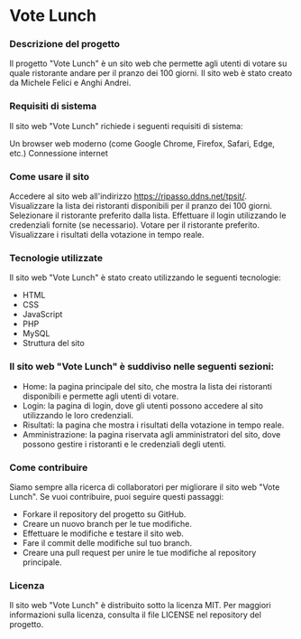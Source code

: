 # Vote Lunch
### Descrizione del progetto
Il progetto "Vote Lunch" è un sito web che permette agli utenti di votare su quale ristorante andare per il pranzo dei 100 giorni. Il sito web è stato creato da Michele Felici e Anghi Andrei.

### Requisiti di sistema
Il sito web "Vote Lunch" richiede i seguenti requisiti di sistema:

Un browser web moderno (come Google Chrome, Firefox, Safari, Edge, etc.)
Connessione internet

### Come usare il sito
Accedere al sito web all'indirizzo https://ripasso.ddns.net/tpsit/.
Visualizzare la lista dei ristoranti disponibili per il pranzo dei 100 giorni.
Selezionare il ristorante preferito dalla lista.
Effettuare il login utilizzando le credenziali fornite (se necessario).
Votare per il ristorante preferito.
Visualizzare i risultati della votazione in tempo reale.
### Tecnologie utilizzate
Il sito web "Vote Lunch" è stato creato utilizzando le seguenti tecnologie:

- HTML
- CSS
- JavaScript
- PHP
- MySQL
- Struttura del sito

### Il sito web "Vote Lunch" è suddiviso nelle seguenti sezioni:

- Home: la pagina principale del sito, che mostra la lista dei ristoranti disponibili e permette agli utenti di votare.
- Login: la pagina di login, dove gli utenti possono accedere al sito utilizzando le loro credenziali.
- Risultati: la pagina che mostra i risultati della votazione in tempo reale.
- Amministrazione: la pagina riservata agli amministratori del sito, dove possono gestire i ristoranti e le credenziali degli utenti.

### Come contribuire
Siamo sempre alla ricerca di collaboratori per migliorare il sito web "Vote Lunch". Se vuoi contribuire, puoi seguire questi passaggi:

- Forkare il repository del progetto su GitHub.
- Creare un nuovo branch per le tue modifiche.
- Effettuare le modifiche e testare il sito web.
- Fare il commit delle modifiche sul tuo branch.
- Creare una pull request per unire le tue modifiche al repository principale.

### Licenza
Il sito web "Vote Lunch" è distribuito sotto la licenza MIT. Per maggiori informazioni sulla licenza, consulta il file LICENSE nel repository del progetto.